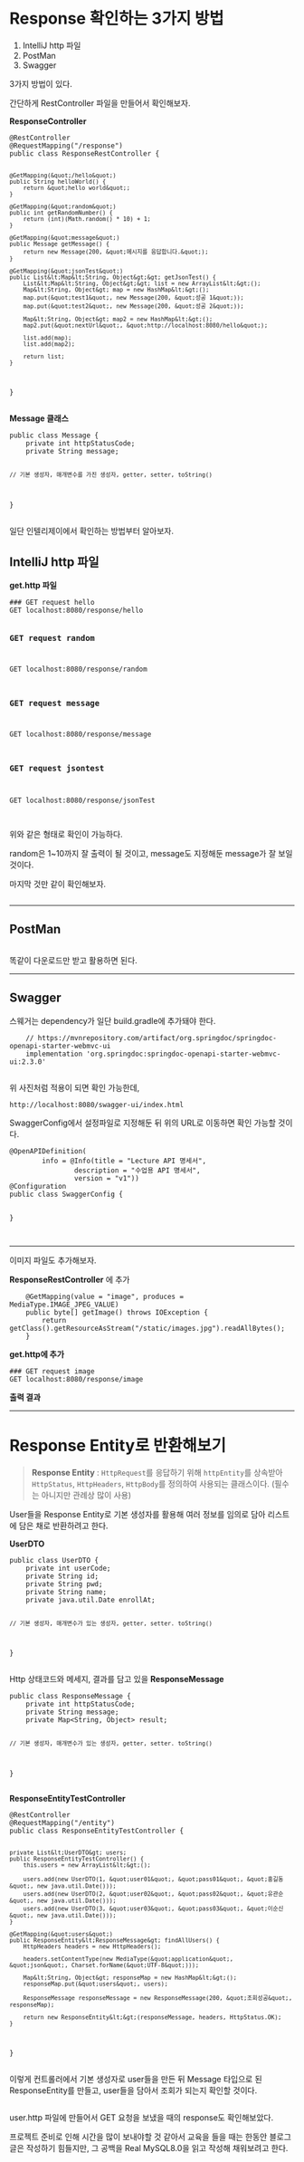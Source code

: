 <h1 id="response-확인하는-3가지-방법">Response 확인하는 3가지 방법</h1>
<ol>
<li>IntelliJ http 파일</li>
<li>PostMan</li>
<li>Swagger</li>
</ol>
<p>3가지 방법이 있다.</p>
<p>간단하게 RestController 파일을 만들어서 확인해보자.</p>
<p><strong>ResponseController</strong></p>
<pre><code class="language-java">@RestController
@RequestMapping(&quot;/response&quot;)
public class ResponseRestController {

    @GetMapping(&quot;/hello&quot;)
    public String helloWorld() {
        return &quot;hello world&quot;;
    }

    @GetMapping(&quot;random&quot;)
    public int getRandomNumber() {
        return (int)(Math.random() * 10) + 1;
    }

    @GetMapping(&quot;message&quot;)
    public Message getMessage() {
        return new Message(200, &quot;메시지를 응답합니다.&quot;);
    }

    @GetMapping(&quot;jsonTest&quot;)
    public List&lt;Map&lt;String, Object&gt;&gt; getJsonTest() {
        List&lt;Map&lt;String, Object&gt;&gt; list = new ArrayList&lt;&gt;();
        Map&lt;String, Object&gt; map = new HashMap&lt;&gt;();
        map.put(&quot;test1&quot;, new Message(200, &quot;성공 1&quot;));
        map.put(&quot;test2&quot;, new Message(200, &quot;성공 2&quot;));

        Map&lt;String, Object&gt; map2 = new HashMap&lt;&gt;();
        map2.put(&quot;nextUrl&quot;, &quot;http://localhost:8080/hello&quot;);

        list.add(map);
        list.add(map2);

        return list;
    }
}</code></pre>
<p><strong>Message 클래스</strong></p>
<pre><code class="language-java">public class Message {
    private int httpStatusCode;
    private String message;

    // 기본 생성자, 매개변수를 가진 생성자, getter, setter, toString()
}</code></pre>
<p>일단 인텔리제이에서 확인하는 방법부터 알아보자.</p>
<h2 id="intellij-http-파일">IntelliJ http 파일</h2>
<p><strong>get.http 파일</strong></p>
<pre><code class="language-http">### GET request hello
GET localhost:8080/response/hello

### GET request random
GET localhost:8080/response/random

### GET request message
GET localhost:8080/response/message

### GET request jsontest
GET localhost:8080/response/jsonTest</code></pre>
<p><img alt="" src="https://velog.velcdn.com/images/jojehuni_9759/post/33e5a650-7c0a-48ef-b375-f35778ea135a/image.png" /></p>
<p>위와 같은 형태로 확인이 가능하다.</p>
<p>random은 1~10까지 잘 출력이 될 것이고, message도 지정해둔 message가 잘 보일 것이다.</p>
<p>마지막 것만 같이 확인해보자.</p>
<p><img alt="" src="https://velog.velcdn.com/images/jojehuni_9759/post/a5814344-4a8a-4f50-a355-4b5b63c11711/image.png" /></p>
<hr />
<h2 id="postman">PostMan</h2>
<p><img alt="" src="https://velog.velcdn.com/images/jojehuni_9759/post/9f20aaa9-cbb5-4e91-8ba0-5416dc6c0b17/image.png" /></p>
<p>똑같이 다운로드만 받고 활용하면 된다.</p>
<hr />
<h2 id="swagger">Swagger</h2>
<p>스웨거는 dependency가 일단 build.gradle에 추가돼야 한다.</p>
<pre><code>    // https://mvnrepository.com/artifact/org.springdoc/springdoc-openapi-starter-webmvc-ui
    implementation 'org.springdoc:springdoc-openapi-starter-webmvc-ui:2.3.0'</code></pre><p><img alt="" src="https://velog.velcdn.com/images/jojehuni_9759/post/c5f093b6-aab6-42ef-b3a5-94b69579693f/image.png" /></p>
<p>위 사진처럼 적용이 되면 확인 가능한데,</p>
<pre><code>http://localhost:8080/swagger-ui/index.html</code></pre><p>SwaggerConfig에서 설정파일로 지정해둔 뒤 위의 URL로 이동하면 확인 가능할 것이다.</p>
<pre><code class="language-java">@OpenAPIDefinition(
        info = @Info(title = &quot;Lecture API 명세서&quot;,
                description = &quot;수업용 API 명세서&quot;,
                version = &quot;v1&quot;))
@Configuration
public class SwaggerConfig {

}</code></pre>
<p><img alt="" src="https://velog.velcdn.com/images/jojehuni_9759/post/4a1591ce-60f5-4c4b-884a-981a4b8b48c9/image.png" /></p>
<hr />
<p>이미지 파일도 추가해보자. </p>
<p><strong>ResponseRestController</strong> 에 추가</p>
<pre><code class="language-java">    @GetMapping(value = &quot;image&quot;, produces = MediaType.IMAGE_JPEG_VALUE)
    public byte[] getImage() throws IOException {
        return getClass().getResourceAsStream(&quot;/static/images.jpg&quot;).readAllBytes();
    }</code></pre>
<p><strong>get.http에 추가</strong></p>
<pre><code class="language-http">### GET request image
GET localhost:8080/response/image</code></pre>
<p><strong>출력 결과</strong>
<img alt="" src="https://velog.velcdn.com/images/jojehuni_9759/post/71b63183-7abd-44e4-9756-73d4abbc71a3/image.png" /></p>
<hr />
<h1 id="response-entity로-반환해보기">Response Entity로 반환해보기</h1>
<blockquote>
<p><strong>Response Entity</strong> : <code>HttpRequest</code>를 응답하기 위해 <code>httpEntity</code>를 상속받아 <code>HttpStatus</code>, <code>HttpHeaders</code>, <code>HttpBody</code>를 정의하여 사용되는 클래스이다. (필수는 아니지만 관례상 많이 사용)</p>
</blockquote>
<p>User들을 Response Entity로 기본 생성자를 활용해 여러 정보를 임의로 담아 리스트에 담은 채로 반환하려고 한다.</p>
<p><strong>UserDTO</strong></p>
<pre><code class="language-java">public class UserDTO {
    private int userCode;
    private String id;
    private String pwd;
    private String name;
    private java.util.Date enrollAt;

    // 기본 생성자, 매개변수가 있는 생성자, getter, setter. toString()
}</code></pre>
<p>Http 상태코드와 메세지, 결과를 담고 있을 <strong>ResponseMessage</strong></p>
<pre><code class="language-java">public class ResponseMessage {
    private int httpStatusCode;
    private String message;
    private Map&lt;String, Object&gt; result;

    // 기본 생성자, 매개변수가 있는 생성자, getter, setter. toString()
}</code></pre>
<p><strong>ResponseEntityTestController</strong></p>
<pre><code class="language-java">@RestController
@RequestMapping(&quot;/entity&quot;)
public class ResponseEntityTestController {

    private List&lt;UserDTO&gt; users;
    public ResponseEntityTestController() {
        this.users = new ArrayList&lt;&gt;();

        users.add(new UserDTO(1, &quot;user01&quot;, &quot;pass01&quot;, &quot;홍길동&quot;, new java.util.Date()));
        users.add(new UserDTO(2, &quot;user02&quot;, &quot;pass02&quot;, &quot;유관순&quot;, new java.util.Date()));
        users.add(new UserDTO(3, &quot;user03&quot;, &quot;pass03&quot;, &quot;이순신&quot;, new java.util.Date()));
    }

    @GetMapping(&quot;users&quot;)
    public ResponseEntity&lt;ResponseMessage&gt; findAllUsers() {
        HttpHeaders headers = new HttpHeaders();

        headers.setContentType(new MediaType(&quot;application&quot;, &quot;json&quot;, Charset.forName(&quot;UTF-8&quot;)));

        Map&lt;String, Object&gt; responseMap = new HashMap&lt;&gt;();
        responseMap.put(&quot;users&quot;, users);

        ResponseMessage responseMessage = new ResponseMessage(200, &quot;조회성공&quot;, responseMap);

        return new ResponseEntity&lt;&gt;(responseMessage, headers, HttpStatus.OK);
    }
}</code></pre>
<p>이렇게 컨트롤러에서 기본 생성자로 user들을 만든 뒤 Message 타입으로 된 ResponseEntity를 만들고, user들을 담아서 조회가 되는지 확인할 것이다.</p>
<p><img alt="" src="https://velog.velcdn.com/images/jojehuni_9759/post/9814de1f-1a35-4ffd-be6c-c0e7f1b6311b/image.png" /></p>
<p>user.http 파일에 만들어서 GET 요청을 보냈을 때의 response도 확인해보았다.</p>
<p>프로젝트 준비로 인해 시간을 많이 보내야할 것 같아서 교육을 들을 때는 한동안 블로그 글은 작성하기 힘들지만, 그 공백을 Real MySQL8.0을 읽고 작성해 채워보려고 한다.</p>